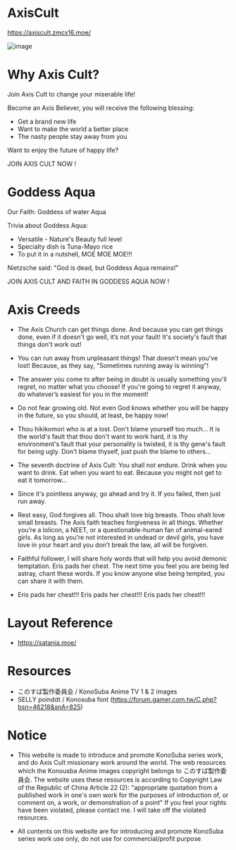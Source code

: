 # AxisCult
https://axiscult.zmcx16.moe/

![image](https://i.imgur.com/F8DeG8e.jpg)

# Why Axis Cult?
  Join Axis Cult to change your miserable life!
  
  Become an Axis Believer, you will receive the following blessing:
  *  Get a brand new life
  *  Want to make the world a better place
  *  The nasty people stay away from you

Want to enjoy the future of happy life?

JOIN AXIS CULT NOW !

# Goddess Aqua 
  Our Faith: Goddess of water Aqua
  
  Trivia about Goddess Aqua:
  *  Versatile - Nature's Beauty full level
  *  Specialty dish is Tuna-Mayo rice
  *  To put it in a nutshell, MOE MOE MOE!!!

Nietzsche said: "God is dead, but Goddess Aqua remains!"

JOIN AXIS CULT AND FAITH IN GODDESS AQUA NOW !

# Axis Creeds
  *  The Axis Church can get things done. And because you can get things done, even if it doesn't go well, it’s not your fault! It's society's fault that things don't work out!
  
  *  You can run away from unpleasant things! That doesn't mean you've lost! Because, as they say, "Sometimes running away is winning"!
  
  *  The answer you come to after being in doubt is usually something you'll regret, no matter what you choose! If you're going to regret it anyway, do whatever’s easiest for you in the moment!
  
  *  Do not fear growing old. Not even God knows whether you will be happy in the future, so you should, at least, be happy now!
  
  *  Thou hikikomori who is at a lost. Don't blame yourself too much... It is the world's fault that thou don't want to work hard, it is thy environment's fault that your personality is twisted, it is thy gene's fault for being ugly. Don't blame thyself, just push the blame to others...
  
  *  The seventh doctrine of Axis Cult: You shall not endure. Drink when you want to drink. Eat when you want to eat. Because you might not get to eat it tomorrow...
  
  *  Since it's pointless anyway, go ahead and try it. If you failed, then just run away.
  
  *  Rest easy, God forgives all. Thou shalt love big breasts. Thou shalt love small breasts. The Axis faith teaches forgiveness in all things. Whether you’re a lolicon, a NEET, or a questionable-human fan of animal-eared girls. As long as you’re not interested in undead or devil girls, you have love in your heart and you don’t break the law, all will be forgiven.
  
  *  Faithful follower, I will share holy words that will help you avoid demonic temptation. Eris pads her chest. The next time you feel you are being led astray, chant these words. If you know anyone else being tempted, you can share it with them.
  
  *  Eris pads her chest!!! Eris pads her chest!!! Eris pads her chest!!!

# Layout Reference
  *  https://satania.moe/

# Resources
  *  このすば製作委員会 / KonoSuba Anime TV 1 & 2 images
  *  SELLY poinddt / Konosuba font (https://forum.gamer.com.tw/C.php?bsn=46218&snA=825)

# Notice
  * This website is made to introduce and promote KonoSuba series work, and do Axis Cult missionary work around the world. The web resources which the Konousba Anime images copyright belongs to このすば製作委員会. The website uses these resources is according to Copyright Law of the Republic of China Article 22 (2): 
  "appropriate quotation from a published work in one's own work for the purposes of introduction of, or comment on, a work, or demonstration of a point"
  If you feel your rights have been violated, please contact me. I will take off the violated resources.
  
  * All contents on this website are for introducing and promote KonoSuba series work use only, do not use for commercial/profit purpose  

